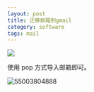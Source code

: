 ```yaml
---
layout: post
title: 迁移邮箱到gmail
category: software
tags: mail
---
```

![](https://cdn.kelu.org/blog/tags/google.jpg)

使用 pop 方式导入邮箱即可。

![55003804888](https://cdn.kelu.org/blog/2019/02/1550038048880.jpg)